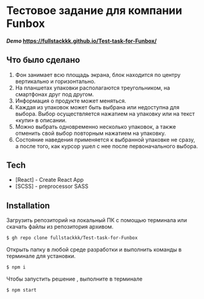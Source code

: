 # Тестовое задание для компании Funbox

#### _Demo_ https://fullstackkk.github.io/Test-task-for-Funbox/

## Что было сделано

1. Фон занимает всю площадь экрана, блок находится по центру вертикально и
   горизонтально.
2. На планшетах упаковки располагаются треугольником, на смартфонах друг под
   другом.
3. Информация о продукте может меняться.
4. Каждая из упаковок может быть выбрана или недоступна для выбора. Выбор
   осуществляется нажатием на упаковку или на текст «купи» в описании.
5. Можно выбрать одновременно несколько упаковок, а также отменить свой
   выбор повторным нажатием на упаковку.
6. Состояние наведения применяется к выбранной упаковке не сразу, а после того,
   как курсор ушел с нее после первоначального выбора.

## Tech

- [React] - Create React App
- [SCSS] - preprocessor SASS

## Installation

Загрузить репозиторий на локальный ПК с помощью терминала или скачать файлы из репозитория архивом.

```sh
$ gh repo clone fullstackkk/Test-task-for-Funbox
```

Открыть папку в любой среде разработки и выполнить команды в терминале для установки.

```sh
$ npm i
```

Чтобы запустить решение , выполните в терминале

```sh
$ npm start
```
